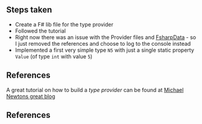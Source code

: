 
## Steps taken
- Create a F\# lib file for the type provider
- Followed the tutorial
- Right now there was an issue with the Provider files and [FsharpData] - so I just removed the references and choose to log to the console instead
- Implemented a first very simple type `N5` with just a single static property `Value` (of type `int` with value `5`)


## References

A great tutorial on how to build a *type provider* can be found at [Michael Newtons great blog][mvann]


## References
[mvann]: http://blog.mavnn.co.uk/type-providers-from-the-ground-up/ "Michael Newton: Type providers from the ground up"
[FsharpData]: https://fsharp.github.io/FSharp.Data/
